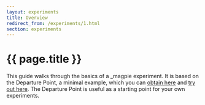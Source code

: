 ```yaml
---
layout: experiments
title: Overview
redirect_from: /experiments/1.html
section: experiments
---
```


# {{ page.title }}

This guide walks through the basics of a _magpie experiment. It is based on the Departure Point, a minimal example, which you can [obtain here](https://github.com/magpie-ea/magpie-departure-point) and [try out here](https://departure-point.netlify.com). The Departure Point is useful as a starting point for your own experiments.
